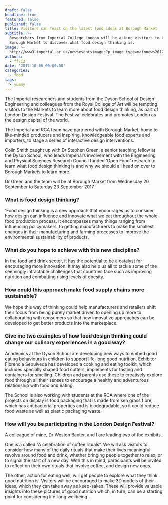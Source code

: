 ```yaml
---
draft: false
headline: true
featured: false
published: false
title: Visitors can feast on the latest food ideas at Borough Market
subtitle: >-
  Researchers from Imperial College London will be asking visitors to London's
  Borough Market to discover what food design thinking is.
image: >-
  http://www3.imperial.ac.uk/newseventsimages?p_image_type=mainnews2012&p_image_id=39858
authors:
  - ff712
date: '2017-10-06 00:00:00'
categories:
  - food
tags:
  - yummy
---
```

The Imperial researchers and students from the Dyson School of Design Engineering and colleagues from the Royal College of Art will be tempting visitors to the Markets to learn more about food design thinking, as part of London Design Festival. The Festival celebrates and promotes London as the design capital of the world.

The Imperial and RCA team have partnered with Borough Market, home to like-minded producers and inspiring, knowledgeable food experts and importers, to stage a series of interactive design interventions. 

Colin Smith caught up with Dr Stephen Green, a senior teaching fellow at the Dyson School, who leads Imperial’s involvement with the Engineering and Physical Sciences Research Council funded ‘Open Food’ research to learn what food design thinking is and why we should all head on over to Borough Markets to learn more.

Dr Green and the team will be at Borough Market from Wednesday 20 September to Saturday 23 September 2017.

### What is food design thinking?

'Food design thinking is a new approach that encourages us to consider how design can influence and innovate what we eat throughout the whole food production process. It encompasses many things ranging from influencing policymakers, to getting manufacturers to make the smallest changes in their manufacturing and farming processes to improve the environmental sustainability of products.

### What do you hope to achieve with this new discipline?

In the food and drink sector, it has the potential to be a catalyst for encouraging more innovation. It may also help us all to tackle some of the seemingly intractable challenges that countries face such as improving nutrition and combatting rising levels of obesity.

### How could this approach make food supply chains more sustainable?

We hope this way of thinking could help manufacturers and retailers shift their focus from being purely market driven to opening up more to collaborating with consumers so that new innovative approaches can be developed to get better products into the marketplace.

### Give me two examples of how food design thinking could change our culinary experiences in a good way?  

Academics at the Dyson School are developing new ways to embed good eating behaviours in children to support life-long good nutrition.  Exhibitor Florencia Sepulveda has developed a cooking and eating toolkit, which includes specially shaped food cutters, implements for tasting and containers for smelling.  Children and parents use these to creatively explore food through all their senses to encourage a healthy and adventurous relationship with food and eating.

The School is also working with students at the RCA where one of the projects on display is food packaging that is made from sea grass fibre, which has antibacterial properties and is biodegradable, so it could reduce food waste as well as plastic packaging waste.

### How will you be participating in the London Design Festival?

A colleague of mine, Dr Weston Baxter, and I are leading two of the exhibits.

One is a called “A celebration of coffee rituals”. We will ask visitors to consider how many of the daily rituals that make their lives meaningful revolve around food and drink, whether bringing people together to relax, or to signal the start of a new day. With this in mind, participants will be invited to reflect on their own rituals that involve coffee, and design new ones. 

The other, action for eating well, will get people to explore what they think good nutrition is. Visitors will be encouraged to make 3D models of their ideas, which they can take away as keep-sakes. These will provide valuable insights into these pictures of good nutrition which, in turn, can be a starting point for considering life-long wellbeing. 
